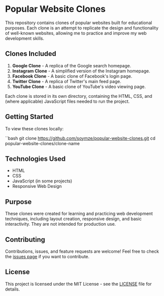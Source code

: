 # Popular Website Clones

This repository contains clones of popular websites built for educational purposes. Each clone is an attempt to replicate the design and functionality of well-known websites, allowing me to practice and improve my web development skills.

## Clones Included

1. **Google Clone** - A replica of the Google search homepage.
2. **Instagram Clone** - A simplified version of the Instagram homepage.
3. **Facebook Clone** - A basic clone of Facebook's login page.
4. **Twitter Clone** - A replica of Twitter's main feed page.
5. **YouTube Clone** - A basic clone of YouTube's video viewing page.

Each clone is stored in its own directory, containing the HTML, CSS, and (where applicable) JavaScript files needed to run the project.
## Getting Started

To view these clones locally:

``bash
git clone https://github.com/soymze/popular-website-clones.git
cd popular-website-clones/clone-name

## Technologies Used

- HTML
- CSS
- JavaScript (in some projects)
- Responsive Web Design

## Purpose

These clones were created for learning and practicing web development techniques, including layout creation, responsive design, and basic interactivity. They are not intended for production use.

## Contributing

Contributions, issues, and feature requests are welcome! Feel free to check the [issues page](https://github.com/soymze/popular-website-clones/issues) if you want to contribute.

## License

This project is licensed under the MIT License - see the [LICENSE](LICENSE) file for details.

